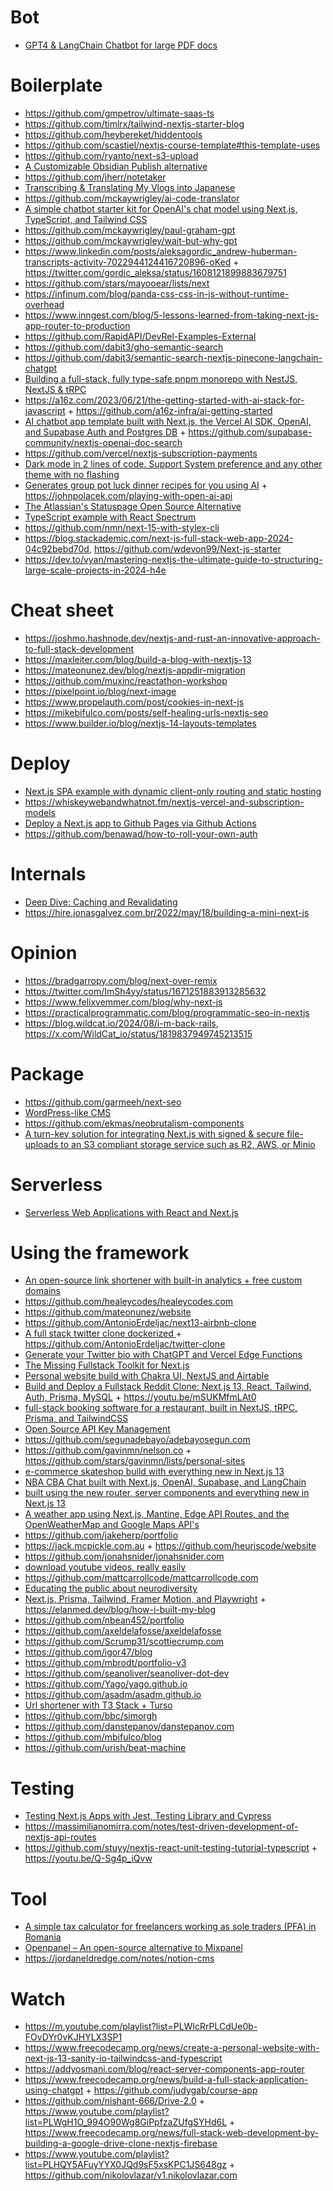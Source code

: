 # Bot

- [GPT4 & LangChain Chatbot for large PDF docs](https://github.com/mayooear/gpt4-pdf-chatbot-langchain)

# Boilerplate

- https://github.com/gmpetrov/ultimate-saas-ts
- https://github.com/timlrx/tailwind-nextjs-starter-blog
- https://github.com/heybereket/hiddentools
- https://github.com/scastiel/nextjs-course-template#this-template-uses
- https://github.com/ryanto/next-s3-upload
- [A Customizable Obsidian Publish alternative](https://github.com/matthewwong525/linked-blog-starter)
- https://github.com/jherr/notetaker
- [Transcribing & Translating My Vlogs into Japanese](https://github.com/craftzdog/vlog-translator)
- https://github.com/mckaywrigley/ai-code-translator
- [A simple chatbot starter kit for OpenAI's chat model using Next.js, TypeScript, and Tailwind CSS](https://github.com/mckaywrigley/chatbot-ui-lite)
- https://github.com/mckaywrigley/paul-graham-gpt
- https://github.com/mckaywrigley/wait-but-why-gpt
- https://www.linkedin.com/posts/aleksagordic_andrew-huberman-transcripts-activity-7022944124416720896-oKed + https://twitter.com/gordic_aleksa/status/1608121899883679751
- https://github.com/stars/mayooear/lists/next
- https://infinum.com/blog/panda-css-css-in-js-without-runtime-overhead
- https://www.inngest.com/blog/5-lessons-learned-from-taking-next-js-app-router-to-production
- https://github.com/RapidAPI/DevRel-Examples-External
- https://github.com/dabit3/gho-semantic-search
- https://github.com/dabit3/semantic-search-nextjs-pinecone-langchain-chatgpt
- [Building a full-stack, fully type-safe pnpm monorepo with NestJS, NextJS & tRPC](https://www.tomray.dev/nestjs-nextjs-trpc)
- https://a16z.com/2023/06/21/the-getting-started-with-ai-stack-for-javascript + https://github.com/a16z-infra/ai-getting-started
- [AI chatbot app template built with Next.js, the Vercel AI SDK, OpenAI, and Supabase Auth and Postgres DB](https://github.com/supabase-community/vercel-ai-chatbot) + https://github.com/supabase-community/nextjs-openai-doc-search
- https://github.com/vercel/nextjs-subscription-payments
- [Dark mode in 2 lines of code. Support System preference and any other theme with no flashing ](https://github.com/pacocoursey/next-themes)
- [Generates group pot luck dinner recipes for you using AI](https://github.com/johnpolacek/botluck) + https://johnpolacek.com/playing-with-open-ai-api
- [The Atlassian's Statuspage Open Source Alternative](https://github.com/openstatushq/openstatus)
- [TypeScript example with React Spectrum](https://github.com/reidbarber/rsp-next-ts)
- https://github.com/nmn/next-15-with-stylex-cli
- https://blog.stackademic.com/next-js-full-stack-web-app-2024-04c92bebd70d, https://github.com/wdevon99/Next-js-starter
- https://dev.to/vyan/mastering-nextjs-the-ultimate-guide-to-structuring-large-scale-projects-in-2024-h4e 

# Cheat sheet

- https://joshmo.hashnode.dev/nextjs-and-rust-an-innovative-approach-to-full-stack-development
- https://maxleiter.com/blog/build-a-blog-with-nextjs-13
- https://mateonunez.dev/blog/nextjs-appdir-migration
- https://github.com/muxinc/reactathon-workshop
- https://pixelpoint.io/blog/next-image
- https://www.propelauth.com/post/cookies-in-next-js
- https://mikebifulco.com/posts/self-healing-urls-nextjs-seo
- https://www.builder.io/blog/nextjs-14-layouts-templates


# Deploy

- [Next.js SPA example with dynamic client-only routing and static hosting](https://gist.github.com/gaearon/9d6b8eddc7f5e647a054d7b333434ef6)
- https://whiskeywebandwhatnot.fm/nextjs-vercel-and-subscription-models
- [Deploy a Next.js app to Github Pages via Github Actions](https://github.com/gregrickaby/nextjs-github-pages)
- https://github.com/benawad/how-to-roll-your-own-auth

# Internals

- [Deep Dive: Caching and Revalidating](https://github.com/vercel/next.js/discussions/54075)
- https://hire.jonasgalvez.com.br/2022/may/18/building-a-mini-next-js

# Opinion

- https://bradgarropy.com/blog/next-over-remix
- https://twitter.com/ImSh4yy/status/1671251883913285632
- https://www.felixvemmer.com/blog/why-next-js
- https://practicalprogrammatic.com/blog/programmatic-seo-in-nextjs
- https://blog.wildcat.io/2024/08/i-m-back-rails, https://x.com/WildCat_io/status/1819837949745213515

# Package

- https://github.com/garmeeh/next-seo
- [WordPress-like CMS](https://github.com/CromwellCMS/Cromwell)
- https://github.com/ekmas/neobrutalism-components
- [A turn-key solution for integrating Next.js with signed & secure file-uploads to an S3 compliant storage service such as R2, AWS, or Minio](https://github.com/TimMikeladze/next-upload)

# Serverless

- [Serverless Web Applications with React and Next.js](https://github.com/scastiel/job-board-book-example)


# Using the framework

- [An open-source link shortener with built-in analytics + free custom domains](https://github.com/steven-tey/dub)
- https://github.com/healeycodes/healeycodes.com
- https://github.com/mateonunez/website
- https://github.com/AntonioErdeljac/next13-airbnb-clone
- [A full stack twitter clone dockerized ](https://github.com/mandeepsingh10/chwitter) + https://github.com/AntonioErdeljac/twitter-clone
- [Generate your Twitter bio with ChatGPT and Vercel Edge Functions](https://github.com/Nutlope/twitterbio)
- [The Missing Fullstack Toolkit for Next.js](https://github.com/blitz-js/blitz)
- [Personal website build with Chakra UI, NextJS and Airtable](https://github.com/wirtzdan/website)
- [Build and Deploy a Fullstack Reddit Clone: Next.js 13, React, Tailwind, Auth, Prisma, MySQL](https://github.com/joschan21/breadit) + https://youtu.be/mSUKMfmLAt0
- [full-stack booking software for a restaurant, built in NextJS, tRPC, Prisma, and TailwindCSS](https://github.com/joschan21/modern-booking-system)
- [Open Source API Key Management](https://github.com/chronark/unkey)
- https://github.com/segunadebayo/adebayosegun.com
- https://github.com/gavinmn/nelson.co + https://github.com/stars/gavinmn/lists/personal-sites
- [e-commerce skateshop build with everything new in Next.js 13](https://github.com/sadmann7/skateshop)
- [NBA CBA Chat built with Next.js, OpenAI, Supabase, and LangChain](https://github.com/mckaywrigley/nba-cba-ai-chat)
- [built using the new router, server components and everything new in Next.js 13](https://github.com/shadcn/taxonomy)
- [A weather app using Next.js, Mantine, Edge API Routes, and the OpenWeatherMap and Google Maps API's](https://github.com/gregrickaby/local-weather)
- https://github.com/jakeherp/portfolio
- https://jack.mcpickle.com.au + https://github.com/heuriscode/website
- https://github.com/jonahsnider/jonahsnider.com
- [download youtube videos, really easily](https://github.com/jonahsnider/maroon)
- https://github.com/mattcarrollcode/mattcarrollcode.com
- [Educating the public about neurodiversity](https://github.com/alvarlagerlof/neurodiversity)
- [Next.js, Prisma, Tailwind, Framer Motion, and Playwright](https://github.com/ElanMedoff/personal-site) + https://elanmed.dev/blog/how-i-built-my-blog
- https://github.com/nbean452/portfolio
- https://github.com/axeldelafosse/axeldelafosse
- https://github.com/Scrump31/scottiecrump.com
- https://github.com/igor47/blog
- https://github.com/mbrodt/portfolio-v3
- https://github.com/seanoliver/seanoliver-dot-dev
- https://github.com/Yago/yago.github.io
- https://github.com/asadm/asadm.github.io
- [Url shortener with T3 Stack + Turso](https://github.com/mnlade/short-me)
- https://github.com/bbc/simorgh
- https://github.com/danstepanov/danstepanov.com
- https://github.com/mbifulco/blog
- https://github.com/urish/beat-machine

# Testing

- [Testing Next.js Apps with Jest, Testing Library and Cypress](https://www.udemy.com/course/nextjs-testing)
- https://massimilianomirra.com/notes/test-driven-development-of-nextjs-api-routes
- https://github.com/stuyy/nextjs-react-unit-testing-tutorial-typescript + https://youtu.be/Q-Sg4p_iQvw

# Tool

- [A simple tax calculator for freelancers working as sole traders (PFA) in Romania](https://github.com/taxepfa/taxepfa.github.io)
- [Openpanel – An open-source alternative to Mixpanel](https://news.ycombinator.com/item?id=40432213)
- https://jordaneldredge.com/notes/notion-cms

# Watch

- https://m.youtube.com/playlist?list=PLWIcRrPLCdUe0b-FOvDYr0vKJHYLX3SP1
- https://www.freecodecamp.org/news/create-a-personal-website-with-next-js-13-sanity-io-tailwindcss-and-typescript
- https://addyosmani.com/blog/react-server-components-app-router
- https://www.freecodecamp.org/news/build-a-full-stack-application-using-chatgpt + https://github.com/judygab/course-app
- https://github.com/nishant-666/Drive-2.0 + https://www.youtube.com/playlist?list=PLWgH1O_994O90Wg8GiPpfzaZUfgSYHd6L + https://www.freecodecamp.org/news/full-stack-web-development-by-building-a-google-drive-clone-nextjs-firebase
- https://www.youtube.com/playlist?list=PLHQY5AFuyYYX0JQd9sF5xsKPC1JS648gz + https://github.com/nikolovlazar/v1.nikolovlazar.com
